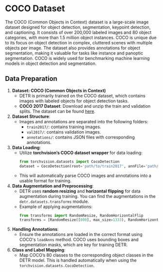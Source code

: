 # COCO Dataset

The COCO (Common Objects in Context) dataset is a large-scale image dataset designed for object detection, segmentation, keypoint detection, and captioning. It consists of over 200,000 labeled images and 80 object categories, with more than 1.5 million object instances. COCO is unique due to its focus on object detection in complex, cluttered scenes with multiple objects per image. The dataset also provides annotations for object segmentation, making it valuable for tasks like instance and panoptic segmentation. COCO is widely used for benchmarking machine learning models in object detection and segmentation.

## Data Preparation

1. **Dataset: COCO (Common Objects in Context)**
   - DETR is primarily trained on the COCO dataset, which contains images with labeled objects for object detection tasks.
   - **COCO 2017 Dataset**: Download and unzip the train and validation splits. The dataset can be found [here](https://cocodataset.org/#download).
2. **Dataset Structure**:
   - Images and annotations are separated into the following folders:
     - `train2017/`: contains training images.
     - `val2017/`: contains validation images.
     - `annotations/`: contains JSON files with corresponding annotations.
3. **Data Loading**:
   - Utilize **torchvision’s COCO dataset wrapper** for data loading:
     ```python
     from torchvision.datasets import CocoDetection
     dataset = CocoDetection(root='path/to/train2017', annFile='path/to/annotations/instances_train2017.json', transform=...)
     ```
   - This will automatically parse COCO images and annotations into a usable format for training.
4. **Data Augmentation and Preprocessing**:
   - DETR uses **random resizing** and **horizontal flipping** for data augmentation during training. You can find the augmentations in the `detr.datasets.transforms` module.
   - Example of applying augmentations:
     ```python
     from transforms import RandomResize, RandomHorizontalFlip
     transforms = [RandomResize([800], max_size=1333), RandomHorizontalFlip()]
     ```
5. **Handling Annotations**:
   - Ensure the annotations are loaded in the correct format using COCO's `loadAnns` method. COCO uses bounding boxes and segmentation masks, which are key for training DETR.
6. **Class and Label Mapping**:
   - Map COCO’s 80 classes to the corresponding object classes in the DETR model. This is handled automatically when using the `torchvision.datasets.CocoDetection`.
